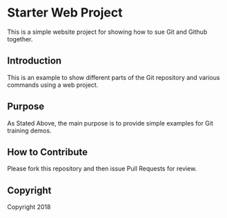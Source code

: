 # Starter Web Project

This is a simple website project for showing how to sue Git and Github together.

## Introduction

This is an example to show different parts of the Git repository and various commands using a web project.

## Purpose
As Stated Above, the main purpose is to provide simple examples for Git training demos.

## How to Contribute

Please fork this repository and then issue Pull Requests for review.

## Copyright

Copyright 2018